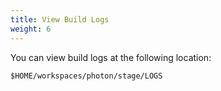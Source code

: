 ```yaml
---
title: View Build Logs
weight: 6
---
```


You can view build logs at the following location:

```
$HOME/workspaces/photon/stage/LOGS
```
